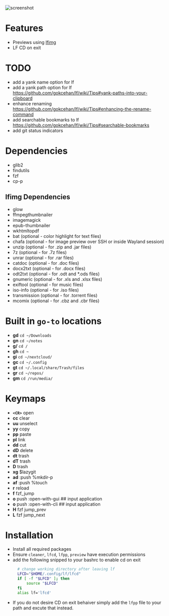 ![screenshot](https://i.imgur.com/mJbSLGT.png) 
# Features
- Previews using [lfimg](https://github.com/thimc/lfimg/tree/master) 
- LF CD on exit

# TODO
- add a yank name option for lf
- add a yank path option for lf https://github.com/gokcehan/lf/wiki/Tips#yank-paths-into-your-clipboard
- enhance renaming https://github.com/gokcehan/lf/wiki/Tips#enhancing-the-rename-command
- add searchable bookmarks to lf https://github.com/gokcehan/lf/wiki/Tips#searchable-bookmarks
- add git status indicators

# Dependencies
- glib2 
- findutils
- fzf
- cp-p

## lfimg Dependencies
- glow
- ffmpegthumbnailer
- imagemagick
- epub-thumbnailer
- wkhtmltopdf
- bat (optional - color highlight for text files)
- chafa (optional - for image preview over SSH or inside Wayland session)
- unzip (optional - for .zip and .jar files)
- 7z (optional - for .7z files)
- unrar (optional - for .rar files)
- catdoc (optional - for .doc files)
- docx2txt (optional - for .docx files)
- odt2txt (optional - for .odt and *.ods files)
- gnumeric (optional - for .xls and .xlsx files)
- exiftool (optional - for music files)
- iso-info (optional - for .iso files)
- transmission (optional - for .torrent files)
- mcomix (optional - for .cbz and .cbr files)

# Built in `go-to` locations
- **gd** `cd ~/Downloads`
- **gn** `cd ~/notes`
- **g/** `cd /`
- **gh** `cd ~`
- **gi** `cd ~/nextcloud/`
- **gc** `cd ~/.config`
- **gt** `cd ~/.local/share/Trash/files`
- **gr** `cd ~/repos/`
- **gm** `cd /run/media/`

# Keymaps
- **`<CR>`** open
- **cc** clear
- **uu** unselect
- **yy** copy
- **pp** paste
- **pl** link
- **dd** cut
- **dD** delete
- **dt** trash
- **dT** trash
- **D** trash
- **xg** $lazygit
- **ad** :push %mkdir<space>-p<space>
- **af** :push %touch<space>
- **r** reload
- **f** fzf_jump
- **o** push :open-with-gui<space> ## input application
- **o** push :open-with-cli<space> ## input application
- **H** fzf jump_prev
- **L** fzf jump_next

# Installation
- Install all required packages
- Ensure `cleaner`, `lfcd`, `lfpp`, `preview` have execution permissions
- add the following snipped to your bashrc to enable cd on exit
  ```bash
    # change working directory after leaving lf
    LFCD="$HOME/.config/lf/lfcd"
    if [ -f "$LFCD" ]; then
        source "$LFCD"
    fi
    alias lf='lfcd'
  ```
- If you do not desire CD on exit behaiver simply add the `lfpp` file to your path and excute that instead.

